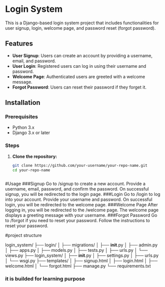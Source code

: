 # Login System

This is a Django-based login system project that includes functionalities for user signup, login, welcome page, and password reset (forgot password).

## Features

- **User Signup**: Users can create an account by providing a username, email, and password.
- **User Login**: Registered users can log in using their username and password.
- **Welcome Page**: Authenticated users are greeted with a welcome message.
- **Forgot Password**: Users can reset their password if they forget it.

## Installation

### Prerequisites

- Python 3.x
- Django 3.x or later

### Steps

1. **Clone the repository:**

   ```sh
   git clone https://github.com/your-username/your-repo-name.git
   cd your-repo-name



#Usage
###Signup
Go to /signup to create a new account.
Provide a username, email, password, and confirm the password.
On successful signup, you will be redirected to the login page.
###Login
Go to /login to log into your account.
Provide your username and password.
On successful login, you will be redirected to the welcome page.
###Welcome Page
After logging in, you will be redirected to the /welcome page.
The welcome page displays a greeting message with your username.
###Forgot Password
Go to /forgot if you need to reset your password.
Follow the instructions to reset your password.

#project structure

login_system/
├── login/
│   ├── migrations/
│   ├── __init__.py
│   ├── admin.py
│   ├── apps.py
│   ├── models.py
│   ├── tests.py
│   ├── urls.py
│   └── views.py
├── login_system/
│   ├── __init__.py
│   ├── settings.py
│   ├── urls.py
│   └── wsgi.py
├── templates/
│   ├── signup.html
│   ├── login.html
│   ├── welcome.html
│   └── forgot.html
├── manage.py
└── requirements.txt

### it is builded for learning purpose
